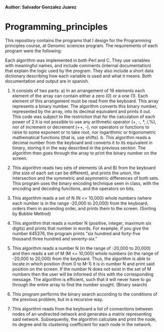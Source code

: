 **Author: Salvador Gonzalez Juarez**

# Programming_principles
This repository contains the programs that I design for the Programming principles course, at Genomic sciences program. The requirements of each program were the following:

Each algorithm was implemented in both Perl and C. They use variables with meaningful names, and include comments (internal documentation) that explain the logic used by the program. They also include a short data dictionary describing how each variable is used and what it means. Both documentation and output are in spanish.

1. It consists of two parts:
a) In an arrangement of 16 elements each element of the array can contain either a zero (0) or a one (1). Each element of this arrangement must be read from the keyboard. This array represents a binary number. The algorithm converts this binary number, represented by the array, into its decimal equivalent and prints it out. This code was subject to the restriction that for the calculation of each power of 2 it is not possible to use any arithmetic operator (+, -, *, /,%), nor of increment or decrement (++, -), nor operators or functions to raise to some exponent or to take root, nor logarithmic or trigonometric mathematical functions (that is, use shifts).
b. This algorithm reads a decimal number from the keyboard and converts it to its equivalent in binary, storing it in the way described in the previous section. The algorithm then goes through the array to print the binary number on the screen.

2. This algorithm reads two sets of elements (A and B) from the keyboard (the size of each set can be different), and prints the union, the intersection and the symmetric and asymmetric differences of both sets. This program uses the binary encoding technique seen in class, with the encoding and decoding functions, and the operators on bits. 

3. This algorithm reads a set of N (N <= 10,000) whole numbers (where each number is in the range -20,000 to 20,000) from the keyboard, orders them in ascending order, and prints them to the screen. (Sorting by Bubble Method)

4. This algorithm that reads a number N (positive, integer, maximum six digits) and prints that number in words. For example, if you give the number 645376, the program prints "six hundred and forty-five thousand three hundred and seventy-six."

5. This algorithm reads a number N (in the range of -20,000 to 20,000) and then reads a set of M (M <= 10,000) whole numbers (in the range of -20,000 to 20,000) from the keyboard. Thus, the algorithm is able to locate in which position (from 0 to M-1) it is in number N and print said position on the screen. If the number N does not exist in the set of M numbers then the user will be informed of this with the corresponding message. The algorithm is efficient, such that it will never have to go through the entire array to find the number sought. (Binary search)

6. This program performs the binary search according to the conditions of the previous problem, but in a recursive way.

7. This algorithm reads from the keyboard a list of connections between nodes of an undirected network and generates a matrix representing said network. Subsequently, the algorithm calculate and print the node, its degree and its clustering coefficient for each node in the network.
